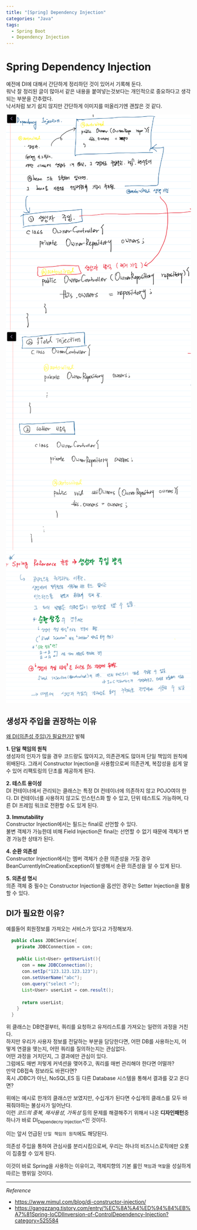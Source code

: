 ```yaml
---
title: "[Spring] Dependency Injection"
categories: "Java"
tags:
  - Spring Boot
  - Dependency Injection
---
```


# Spring Dependency Injection  
예전에 DI에 대해서 간단하게 정리하던 것이 있어서 기록해 둔다.  
워낙 잘 정리된 글이 많아서 같은 내용을 붙여넣는것보다는 개인적으로 중요하다고 생각되는 부분을 간추렸다.  
낙서처럼 보기 쉽지 않지만 간단하게 이미지를 떠올리기엔 괜찮은 것 같다.

![](/assets/images/study/dev/2020/02/spring_di_1.jpeg)
![](/assets/images/study/dev/2020/02/spring_di_2.jpeg)
![](/assets/images/study/dev/2020/02/spring_di_3.jpeg)

## 생성자 주입을 권장하는 이유

[왜 DI(의존성 주입)가 필요한가?](https://www.mimul.com/blog/di-constructor-injection/) 발췌

**1. 단일 책임의 원칙**  
생성자의 인자가 많을 경우 코드량도 많아지고, 의존관계도 많아져 단일 책임의 원칙에 위배된다. 그래서 Constructor Injection을 사용함으로써 의존관계, 복잡성을 쉽게 알수 있어 리팩토링의 단초를 제공하게 된다.

**2. 테스트 용이성**  
DI 컨테이너에서 관리되는 클래스는 특정 DI 컨테이너에 의존하지 않고 POJO여야 한다. DI 컨테이너를 사용하지 않고도 인스턴스화 할 수 있고, 단위 테스트도 가능하며, 다른 DI 프레임 워크로 전환할 수도 있게 된다.

**3. Immutability**  
Constructor Injection에서는 필드는 final로 선언할 수 있다.  
불변 객체가 가능한데 비해 Field Injection은 final는 선언할 수 없기 때문에 객체가 변경 가능한 상태가 된다.

**4. 순환 의존성**  
Constructor Injection에서는 멤버 객체가 순환 의존성을 가질 경우 BeanCurrentlyInCreationException이 발생해서 순환 의존성을 알 수 있게 된다.

**5. 의존성 명시**  
의존 객체 중 필수는 Constructor Injection을 옵션인 경우는 Setter Injection을 활용할 수 있다.

## DI가 필요한 이유?

예를들어 회원정보를 가져오는 서비스가 있다고 가정해보자.
~~~java
  public class JDBCService{
    private JDBCConnection = con;
  
    public List<User> getUserList(){
      con = new JDBCConnection();
      con.setIp("123.123.123.123");
      con.setUserName("abc");
      con.query("select ~");
      List<User> userList = con.result();

      return userList;
    }
  }
~~~

위 클래스는 DB연결부터, 쿼리를 요청하고 유저리스트를 가져오는 일련의 과정을 거친다.  
하지만 우리가 사용자 정보를 전달하는 부분을 담당한다면, 어떤 DB를 사용하는지, 어떻게 연결을 맺는지, 어떤 쿼리를 질의하는지는 관심없다.  
어떤 과정을 거치던지, 그 결과에만 관심이 있다.  
그럼에도 매번 저렇게 커넥션을 맺어주고, 쿼리를 매번 관리해야 한다면 어떨까?  
만약 DB접속 정보라도 바뀐다면?  
혹시 JDBC가 아닌, NoSQL,ES 등 다른 Database 시스템을 통해서 결과를 갖고 온다면?

위에는 예시로 한개의 클래스만 보였지만, 수십개가 된다면 수십개의 클래스를 모두 바꿔줘야하는 불상사가 일어난다.  
이런 *코드의 중복, 재사용성, 가독성* 등의 문제를 해결해주기 위해서 나온 **디자인패턴**중 하나가 바로 DI<sub>Dependecny Injection</sub><인 것이다.

이는 앞서 언급된 `단일 책임의 원칙`에도 해당된다.

의존성 주입을 통하여 관심사를 분리시킴으로써, 우리는 하나의 비즈니스로직에만 오롯이 집중할 수 있게 된다.

이것이 바로 Spring을 사용하는 이유이고, 객체지향의 기본 룰인 `책임`과 `역할`을 성실하게 따르는 행위일 것이다.

---

*Reference*

- https://www.mimul.com/blog/di-constructor-injection/
- https://gangzzang.tistory.com/entry/%EC%8A%A4%ED%94%84%EB%A7%81Spring-IoCDIInversion-of-ControlDependency-Injection?category=525584
